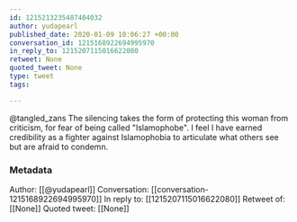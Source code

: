 ```yaml
---
id: 1215213235487404032
author: yudapearl
published_date: 2020-01-09 10:06:27 +00:00
conversation_id: 1215168922694995970
in_reply_to: 1215207115016622080
retweet: None
quoted_tweet: None
type: tweet
tags:

---
```


@tangled_zans The silencing takes the form of protecting this woman from criticism, for fear of being called "Islamophobe". I feel I have earned credibility as a fighter against Islamophobia to articulate what others see but are afraid to condemn.

### Metadata

Author: [[@yudapearl]]
Conversation: [[conversation-1215168922694995970]]
In reply to: [[1215207115016622080]]
Retweet of: [[None]]
Quoted tweet: [[None]]
